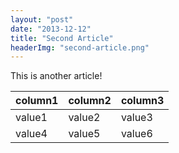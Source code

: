```yaml
---
layout: "post"
date: "2013-12-12"
title: "Second Article"
headerImg: "second-article.png"
---
```


This is another article!

| column1 | column2 | column3 |
|---------|---------|---------|
| value1  | value2  | value3  |
| value4  | value5  | value6  |